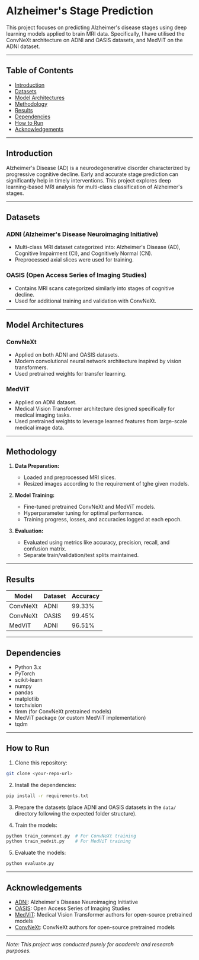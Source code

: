 # Alzheimer's Stage Prediction

This project focuses on predicting Alzheimer's disease stages using deep learning models applied to brain MRI data. Specifically, I have utilised the ConvNeXt architecture on ADNI and OASIS datasets, and MedViT on the ADNI dataset.

---

## Table of Contents

* [Introduction](#introduction)
* [Datasets](#datasets)
* [Model Architectures](#model-architectures)
* [Methodology](#methodology)
* [Results](#results)
* [Dependencies](#dependencies)
* [How to Run](#how-to-run)
* [Acknowledgements](#acknowledgements)

---

## Introduction

Alzheimer's Disease (AD) is a neurodegenerative disorder characterized by progressive cognitive decline. Early and accurate stage prediction can significantly help in timely interventions. This project explores deep learning-based MRI analysis for multi-class classification of Alzheimer's stages.

---

## Datasets

### ADNI (Alzheimer's Disease Neuroimaging Initiative)

* Multi-class MRI dataset categorized into: Alzheimer's Disease (AD), Cognitive Impairment (CI), and Cognitively Normal (CN).
* Preprocessed axial slices were used for training.

### OASIS (Open Access Series of Imaging Studies)

* Contains MRI scans categorized similarly into stages of cognitive decline.
* Used for additional training and validation with ConvNeXt.

---

## Model Architectures

### ConvNeXt

* Applied on both ADNI and OASIS datasets.
* Modern convolutional neural network architecture inspired by vision transformers.
* Used pretrained weights for transfer learning.

### MedViT

* Applied on ADNI dataset.
* Medical Vision Transformer architecture designed specifically for medical imaging tasks.
* Used pretrained weights to leverage learned features from large-scale medical image data.

---

## Methodology

1. **Data Preparation:**

   * Loaded and preprocessed MRI slices.
   * Resized images according to the requirement of tghe given models.

2. **Model Training:**

   * Fine-tuned pretrained ConvNeXt and MedViT models.
   * Hyperparameter tuning for optimal performance.
   * Training progress, losses, and accuracies logged at each epoch.

3. **Evaluation:**

   * Evaluated using metrics like accuracy, precision, recall, and confusion matrix.
   * Separate train/validation/test splits maintained.

---

## Results

| Model    | Dataset | Accuracy |
| -------- | ------- | -------- |
| ConvNeXt | ADNI    | 99.33%      |
| ConvNeXt | OASIS   | 99.45%      |
| MedViT   | ADNI    | 96.51%      |

---

## Dependencies

* Python 3.x
* PyTorch
* scikit-learn
* numpy
* pandas
* matplotlib
* torchvision
* timm (for ConvNeXt pretrained models)
* MedViT package (or custom MedViT implementation)
* tqdm

---

## How to Run

1. Clone this repository:

```bash
git clone <your-repo-url>
```

2. Install the dependencies:

```bash
pip install -r requirements.txt
```

3. Prepare the datasets (place ADNI and OASIS datasets in the `data/` directory following the expected folder structure).

4. Train the models:

```bash
python train_convnext.py  # For ConvNeXt training
python train_medvit.py    # For MedViT training
```

5. Evaluate the models:

```bash
python evaluate.py
```

---

## Acknowledgements

- [ADNI](http://adni.loni.usc.edu/): Alzheimer's Disease Neuroimaging Initiative
- [OASIS](https://www.oasis-brains.org/): Open Access Series of Imaging Studies
- [MedViT](https://github.com/Omid-Nejati/MedViT): Medical Vision Transformer authors for open-source pretrained models
- [ConvNeXt](https://github.com/facebookresearch/ConvNeXt): ConvNeXt authors for open-source pretrained models


---

*Note: This project was conducted purely for academic and research purposes.*
